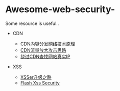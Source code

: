 # Awesome-web-security-
Some resource is useful..

- CDN
    - [CDN内容分发网络技术原理](http://www.it.com.cn/f/server/076/21/433995.htm)
    - [CDN流量放大攻击思路](http://www.freebuf.com/articles/network/14348.html)
    - [绕过CDN查找网站真实IP](http://xiaix.me/rao-guo-cdncha-zhao-wang-zhan-zhen-shi-ip/)

- XSS
    - [XSSer升级之路](http://xuelinf.github.io/2016/05/14/-level-5-%E8%A2%AB%E5%BF%BD%E7%95%A5%E7%9A%84%E5%8F%8D%E6%96%9C%E6%9D%A0-XSS%E5%8D%87%E7%BA%A7%E4%B9%8B%E8%B7%AF/)
    - [Flash Xss Security](http://www.joychou.org/index.php/web/flash-xss.html)
